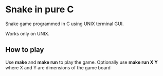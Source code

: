 # Snake in pure C
Snake game programmed in C using UNIX terminal GUI.

Works only on UNIX.

## How to play
Use **make** and **make run** to play the game.
Optionally use **make run X Y** where X and Y are dimensions of the game board
